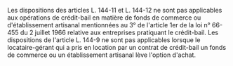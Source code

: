 Les dispositions des articles L. 144-11 et L. 144-12 ne sont pas applicables aux opérations de crédit-bail en matière de fonds de commerce ou d'établissement artisanal mentionnées au 3° de l'article 1er de la loi n° 66-455 du 2 juillet 1966 relative aux entreprises pratiquant le crédit-bail. Les dispositions de l'article L. 144-9 ne sont pas applicables lorsque le locataire-gérant qui a pris en location par un contrat de crédit-bail un fonds de commerce ou un établissement artisanal lève l'option d'achat.
